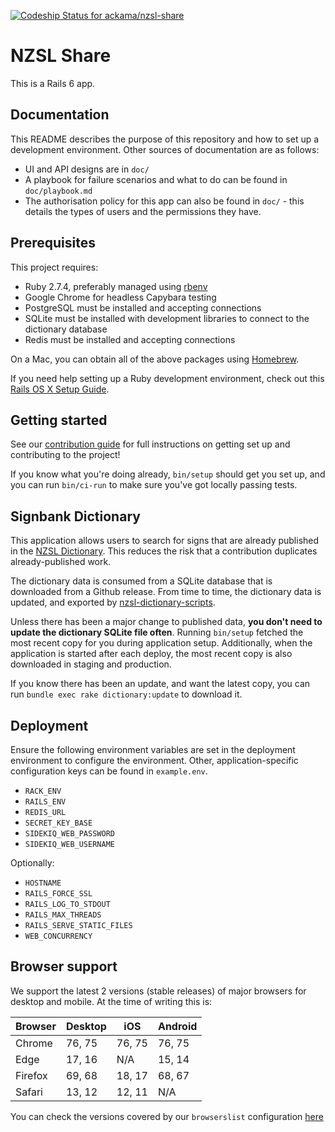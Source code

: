 [![Codeship Status for ackama/nzsl-share](https://app.codeship.com/projects/93cf1f10-a9e8-0137-6493-0accbd4a81ee/status?branch=master)](https://app.codeship.com/projects/361577)

# NZSL Share

This is a Rails 6 app.

## Documentation

This README describes the purpose of this repository and how to set up a development environment. Other sources of documentation are as follows:

- UI and API designs are in `doc/`
- A playbook for failure scenarios and what to do can be found in `doc/playbook.md`
- The authorisation policy for this app can also be found in `doc/` - this details the types of users and the permissions they have.

## Prerequisites

This project requires:

- Ruby 2.7.4, preferably managed using [rbenv][]
- Google Chrome for headless Capybara testing
- PostgreSQL must be installed and accepting connections
- SQLite must be installed with development libraries to connect to the dictionary database
- Redis must be installed and accepting connections

On a Mac, you can obtain all of the above packages using [Homebrew][].

If you need help setting up a Ruby development environment, check out this [Rails OS X Setup Guide](https://mattbrictson.com/rails-osx-setup-guide).

## Getting started

See our [contribution guide](CONTRIBUTING.md) for full instructions on getting set up
and contributing to the project!

If you know what you're doing already, `bin/setup` should get you set up, and you can run
`bin/ci-run` to make sure you've got locally passing tests.

## Signbank Dictionary

This application allows users to search for signs that are already published in the
[NZSL Dictionary](https://nzsl.nz). This reduces the risk that a contribution duplicates already-published work.

The dictionary data is consumed from a SQLite database that is downloaded from a Github release. From time to time, the dictionary data is updated, and exported by [nzsl-dictionary-scripts](https://github.com/odnzsl/nzsl-dictionary-scripts).

Unless there has been a major change to published data, **you don't need to update the dictionary SQLite file often**. Running `bin/setup` fetched the most recent copy for you during application setup. Additionally, when the application is started after each deploy, the most recent copy is also downloaded in staging and production.

If you know there has been an update, and want the latest copy, you can run `bundle exec rake dictionary:update` to download it.

## Deployment

Ensure the following environment variables are set in the deployment environment to configure
the environment. Other, application-specific configuration keys can be found in `example.env`.

- `RACK_ENV`
- `RAILS_ENV`
- `REDIS_URL`
- `SECRET_KEY_BASE`
- `SIDEKIQ_WEB_PASSWORD`
- `SIDEKIQ_WEB_USERNAME`

Optionally:

- `HOSTNAME`
- `RAILS_FORCE_SSL`
- `RAILS_LOG_TO_STDOUT`
- `RAILS_MAX_THREADS`
- `RAILS_SERVE_STATIC_FILES`
- `WEB_CONCURRENCY`

[rbenv]: https://github.com/sstephenson/rbenv
[redis]: http://redis.io
[homebrew]: http://brew.sh

## Browser support

We support the latest 2 versions (stable releases) of major browsers for desktop and mobile. At the time of writing this is:

| Browser | Desktop | iOS    | Android |
| ------- | ------- | ------ | ------- |
| Chrome  | 76, 75  | 76, 75 | 76, 75  |
| Edge    | 17, 16  | N/A    | 15, 14  |
| Firefox | 69, 68  | 18, 17 | 68, 67  |
| Safari  | 13, 12  | 12, 11 | N/A     |

You can check the versions covered by our `browserslist` configuration [here](https://browserl.ist/?q=%3E+0.25%25+in+NZ+and+last+2+versions%2C+not+ie+11%2C+not+op_mini+all)
